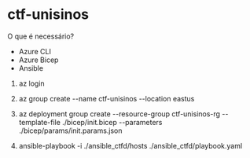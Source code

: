 # ctf-unisinos

O que é necessário?

- Azure CLI
- Azure Bicep 
- Ansible

1. az login

2. az group create --name ctf-unisinos --location eastus

3. az deployment group create --resource-group ctf-unisinos-rg  --template-file ./bicep/init.bicep --parameters ./bicep/params/init.params.json

4. ansible-playbook -i ./ansible_ctfd/hosts ./ansible_ctfd/playbook.yaml